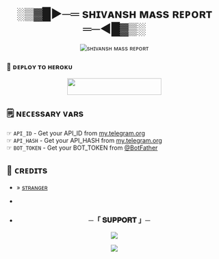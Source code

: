 <h1 align="center"><b>░▒▓█►─═ sʜɪᴠᴀɴsʜ ᴍᴀss ʀᴇᴘᴏʀᴛ  ═─◄█▓▒░</b></h1>
<p align="center">
  <img src="https://telegra.ph/file/55ac2f4cd6ca1ade482e6.jpg" alt="sʜɪᴠᴀɴsʜ ᴍᴀss ʀᴇᴘᴏʀᴛ">
</p>


### 🚀 ᴅᴇᴘʟᴏʏ ᴛᴏ ʜᴇʀᴏᴋᴜ
  
  <p align="center"><a href="https://dashboard.heroku.com/new?template=https://github.com/itzshukla/MASSREPORT-"> <img src="https://img.shields.io/badge/Deploy%20To%20Heroku-black?style=for-the-badge&logo=heroku" width="220" height="38.45"/></a></p>



## 🗒️ ɴᴇᴄᴇssᴀʀʏ ᴠᴀʀs

☞ `API_ID` - Get your API_ID from [my.telegram.org](https://my.telegram.org/apps)<br>
☞ `API_HASH` - Get your API_HASH from [my.telegram.org](https://my.telegram.org/apps)<br>
☞ `BOT_TOKEN` - Get your BOT_TOKEN from [@BotFather](https://t.me/BotFather)<br>


## 💖 ᴄʀᴇᴅɪᴛs
- » [sᴛʀᴀɴɢᴇʀ](https://github.com/itzshukla)
- 

- <h3 align="center">
    ─「 𝐒𝐔𝐏𝐏𝐎𝐑𝐓 」─
</h3>

<p align="center">
<a href="https://t.me/mastiwithfriendsxd"><img src="https://img.shields.io/badge/-Support%20Group-blue.svg?style=for-the-badge&logo=Telegram"></a>
</p>

<p align="center">
<a href="https://t.me/SHIVANSH474"><img src="https://img.shields.io/badge/-Support%20Channel-blue.svg?style=for-the-badge&logo=Telegram"></a>
</p>
